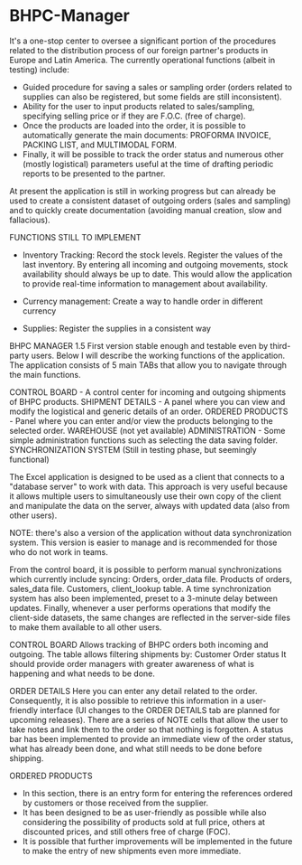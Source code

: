 # BHPC-Manager
It's a one-stop center to oversee a significant portion of the procedures related to the distribution process of our foreign partner's products in Europe and Latin America.
The currently operational functions (albeit in testing) include:
- Guided procedure for saving a sales or sampling order (orders related to supplies can also be registered, but some fields are still inconsistent).
- Ability for the user to input products related to sales/sampling, specifying selling price or if they are F.O.C. (free of charge).
- Once the products are loaded into the order, it is possible to automatically generate the main documents: PROFORMA INVOICE, PACKING LIST, and MULTIMODAL FORM.
- Finally, it will be possible to track the order status and numerous other (mostly logistical) parameters useful at the time of drafting periodic reports to be presented to the partner.

At present the application is still in working progress but can already be used to create a consistent dataset of outgoing orders (sales and sampling) and to quickly create documentation (avoiding manual creation, slow and fallacious).

FUNCTIONS STILL TO IMPLEMENT
- Inventory Tracking: Record the stock levels. Register the values of the last inventory. By entering all incoming and outgoing movements, stock availability should always be up to date. This would allow the application to provide real-time information to management about availability.

- Currency management: Create a way to handle order in different currency

- Supplies: Register the supplies in a consistent way


BHPC MANAGER 1.5
First version stable enough and testable even by third-party users. Below I will describe the working functions of the application.
The application consists of 5 main TABs that allow you to navigate through the main functions.

CONTROL BOARD - A control center for incoming and outgoing shipments of BHPC products.
SHIPMENT DETAILS - A panel where you can view and modify the logistical and generic details of an order.
ORDERED PRODUCTS - Panel where you can enter and/or view the products belonging to the selected order.
WAREHOUSE (not yet available)
ADMINISTRATION - Some simple administration functions such as selecting the data saving folder.
SYNCHRONIZATION SYSTEM (Still in testing phase, but seemingly functional)

The Excel application is designed to be used as a client that connects to a "database server" to work with data. This approach is very useful because it allows multiple users to simultaneously use their own copy of the client and manipulate the data on the server, always with updated data (also from other users).

NOTE: there's also a version of the application without data synchronization system. This version is easier to manage and is recommended for those who do not work in teams.

From the control board, it is possible to perform manual synchronizations which currently include syncing:
Orders, order_data file.
Products of orders, sales_data file.
Customers, client_lookup table.
A time synchronization system has also been implemented, preset to a 3-minute delay between updates.
Finally, whenever a user performs operations that modify the client-side datasets, the same changes are reflected in the server-side files to make them available to all other users.

CONTROL BOARD
Allows tracking of BHPC orders both incoming and outgoing.
The table allows filtering shipments by:
Customer
Order status
It should provide order managers with greater awareness of what is happening and what needs to be done.

ORDER DETAILS
Here you can enter any detail related to the order.
Consequently, it is also possible to retrieve this information in a user-friendly interface (UI changes to the ORDER DETAILS tab are planned for upcoming releases).
There are a series of NOTE cells that allow the user to take notes and link them to the order so that nothing is forgotten.
A status bar has been implemented to provide an immediate view of the order status, what has already been done, and what still needs to be done before shipping.

ORDERED PRODUCTS
- In this section, there is an entry form for entering the references ordered by customers or those received from the supplier.
- It has been designed to be as user-friendly as possible while also considering the possibility of products sold at full price, others at discounted prices, and still others free of charge (FOC).
- It is possible that further improvements will be implemented in the future to make the entry of new shipments even more immediate.
